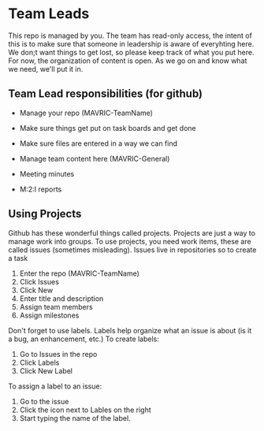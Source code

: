 # Team Leads
This repo is managed by you.
The team has read-only access, the intent of this is to make sure
that someone in leadership is aware of everyhting here. We don;t want things to get lost, 
so please keep track of what you put here. For now, the organization of content is open.
As we go on and know what we need, we'll put it in.

## Team Lead responsibilities (for github)
 - Manage your repo (MAVRIC-TeamName)
  - Make sure things get put on task boards and get done
  - Make sure files are entered in a way we can find
 
 - Manage team content here (MAVRIC-General)
  - Meeting minutes
  - M:2:I reports


## Using Projects
Github has these wonderful things called projects. Projects are just a way to manage work into groups.
To use projects, you need work items, these are called issues (sometimes misleading). Issues live in repositories
so to create a task
 1. Enter the repo (MAVRIC-TeamName)
 2. Click Issues
 3. Click New
 4. Enter title and description
 5. Assign team members
 6. Assign milestones

Don't forget to use labels. Labels help organize what an issue is about (is it a bug, an enhancement, etc.) 
To create labels:
 1. Go to Issues in the repo
 2. Click Labels
 3. Click New Label

To assign a label to an issue:
 1. Go to the issue
 2. Click the icon next to Lables on the right
 3. Start typing the name of the label.
